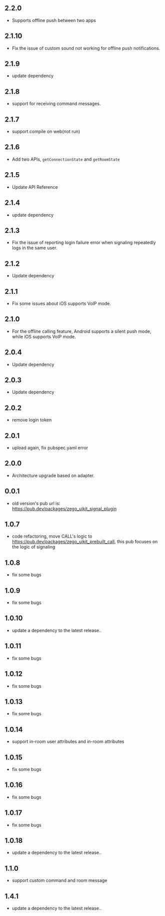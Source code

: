 ## 2.2.0
- Supports offline push between two apps

## 2.1.10
- Fix the issue of custom sound not working for offline push notifications.

## 2.1.9
- update dependency

## 2.1.8
* support for receiving command messages.

## 2.1.7
* support compile on web(not run)

## 2.1.6
* Add two APIs, `getConnectionState` and `getRoomState`

## 2.1.5
* Update API Reference

## 2.1.4
* update dependency

## 2.1.3
* Fix the issue of reporting login failure error when signaling repeatedly logs in the same user.

## 2.1.2
* Update dependency

## 2.1.1
- Fix some issues about iOS supports VoIP mode.

## 2.1.0
- For the offline calling feature, Android supports a silent push mode, while iOS supports VoIP mode.

## 2.0.4
* Update dependency

## 2.0.3
* Update dependency

## 2.0.2
* remove login token

## 2.0.1

 - upload again, fix pubspec.yaml error

## 2.0.0

 - Architecture upgrade based on adapter.

## 0.0.1

* old version's pub url is: https://pub.dev/packages/zego_uikit_signal_plugin

## 1.0.7

* code refactoring, move CALL's logic to https://pub.dev/packages/zego_uikit_prebuilt_call, this pub focuses on the logic of signaling

## 1.0.8

* fix some bugs

## 1.0.9

* fix some bugs

## 1.0.10

* update a dependency to the latest release..

## 1.0.11

* fix some bugs

## 1.0.12

* fix some bugs

## 1.0.13

* fix some bugs

## 1.0.14

* support in-room user attributes and in-room attributes

## 1.0.15

* fix some bugs

## 1.0.16

* fix some bugs

## 1.0.17

* fix some bugs

## 1.0.18

* update a dependency to the latest release..

## 1.1.0

* support custom command and room message

## 1.4.1

* update a dependency to the latest release..